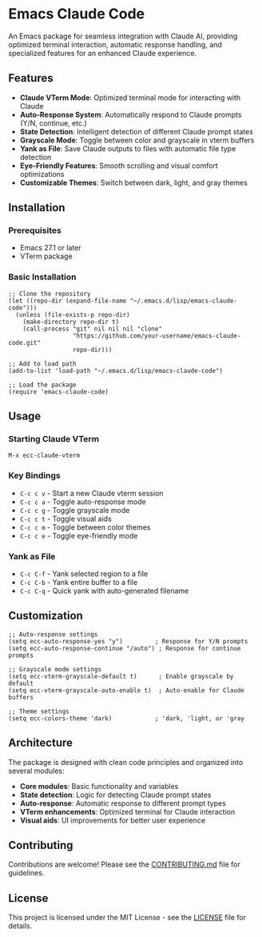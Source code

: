 # Emacs Claude Code

An Emacs package for seamless integration with Claude AI, providing optimized terminal interaction, automatic response handling, and specialized features for an enhanced Claude experience.

## Features

- **Claude VTerm Mode**: Optimized terminal mode for interacting with Claude
- **Auto-Response System**: Automatically respond to Claude prompts (Y/N, continue, etc.)
- **State Detection**: Intelligent detection of different Claude prompt states
- **Grayscale Mode**: Toggle between color and grayscale in vterm buffers
- **Yank as File**: Save Claude outputs to files with automatic file type detection
- **Eye-Friendly Features**: Smooth scrolling and visual comfort optimizations
- **Customizable Themes**: Switch between dark, light, and gray themes

## Installation

### Prerequisites

- Emacs 27.1 or later
- VTerm package

### Basic Installation

```elisp
;; Clone the repository
(let ((repo-dir (expand-file-name "~/.emacs.d/lisp/emacs-claude-code")))
  (unless (file-exists-p repo-dir)
    (make-directory repo-dir t)
    (call-process "git" nil nil nil "clone" 
                  "https://github.com/your-username/emacs-claude-code.git" 
                  repo-dir)))

;; Add to load path
(add-to-list 'load-path "~/.emacs.d/lisp/emacs-claude-code")

;; Load the package
(require 'emacs-claude-code)
```

## Usage

### Starting Claude VTerm

```elisp
M-x ecc-claude-vterm
```

### Key Bindings

- `C-c c v` - Start a new Claude vterm session
- `C-c c a` - Toggle auto-response mode
- `C-c c g` - Toggle grayscale mode
- `C-c c t` - Toggle visual aids
- `C-c c m` - Toggle between color themes
- `C-c c e` - Toggle eye-friendly mode

### Yank as File

- `C-c C-f` - Yank selected region to a file
- `C-c C-b` - Yank entire buffer to a file
- `C-c C-q` - Quick yank with auto-generated filename

## Customization

```elisp
;; Auto-response settings
(setq ecc-auto-response-yes "y")         ; Response for Y/N prompts
(setq ecc-auto-response-continue "/auto") ; Response for continue prompts

;; Grayscale mode settings
(setq ecc-vterm-grayscale-default t)      ; Enable grayscale by default
(setq ecc-vterm-grayscale-auto-enable t)  ; Auto-enable for Claude buffers

;; Theme settings
(setq ecc-colors-theme 'dark)            ; 'dark, 'light, or 'gray
```

## Architecture

The package is designed with clean code principles and organized into several modules:

- **Core modules**: Basic functionality and variables
- **State detection**: Logic for detecting Claude prompt states
- **Auto-response**: Automatic response to different prompt types
- **VTerm enhancements**: Optimized terminal for Claude interaction
- **Visual aids**: UI improvements for better user experience

## Contributing

Contributions are welcome! Please see the [CONTRIBUTING.md](CONTRIBUTING.md) file for guidelines.

## License

This project is licensed under the MIT License - see the [LICENSE](LICENSE) file for details.